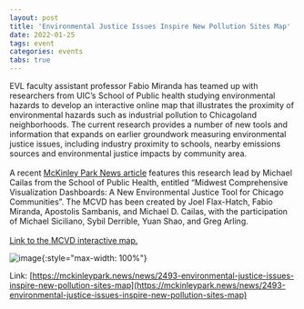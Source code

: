 ```yaml
---
layout: post
title: 'Environmental Justice Issues Inspire New Pollution Sites Map'
date: 2022-01-25
tags: event
categories: events
tabs: true
---
```


EVL faculty assistant professor Fabio Miranda has teamed up with researchers from UIC&rsquo;s School of Public health studying environmental hazards to develop an interactive online map that illustrates the proximity of environmental hazards such as industrial pollution to Chicagoland neighborhoods.  The current research provides a number of new tools and information that expands on earlier groundwork measuring environmental justice issues, including industry proximity to schools, nearby emissions sources and environmental justice impacts by community area.<br><br>
A recent <a href="https://mckinleypark.news/news/2493-environmental-justice-issues-inspire-new-pollution-sites-map">McKinley Park News article</a> features this research lead by Michael Cailas from the School of Public Health, entitled &ldquo;Midwest Comprehensive Visualization Dashboards: A New Environmental Justice Tool for Chicago Communities&rdquo;.  The MCVD has been created by Joel Flax-Hatch, Fabio Miranda, Apostolis Sambanis, and Michael D. Cailas, with the
participation of Michael Siciliano, Sybil Derrible, Yuan Shao, and Greg Arling.<br><br>
<a href="https://univofillinois.maps.arcgis.com/apps/instant/nearby/index.html?appid=486f6e438ecf4b048deebc8dafd9f2c1&sliderDistance=1">Link to the MCVD interactive map.</a>

![image](https://www.evl.uic.edu/output/originals/mckinleyparkpollution.png-srcw.jpg){:style="max-width: 100%"}


Link: [https://mckinleypark.news/news/2493-environmental-justice-issues-inspire-new-pollution-sites-map](https://mckinleypark.news/news/2493-environmental-justice-issues-inspire-new-pollution-sites-map)
